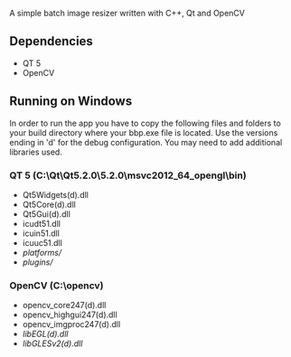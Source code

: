 A simple batch image resizer written with C++, Qt and OpenCV

## Dependencies

* QT 5
* OpenCV

## Running on Windows

In order to run the app you have to copy the following files and folders to your build directory where your bbp.exe file is located. Use the versions ending in 'd' for the debug configuration. You may need to add additional libraries used. 

### QT 5 (C:\Qt\Qt5.2.0\5.2.0\msvc2012_64_opengl\bin)

* Qt5Widgets(d).dll
* Qt5Core(d).dll
* Qt5Gui(d).dll
* icudt51.dll
* icuin51.dll
* icuuc51.dll
* *platforms/*
* *plugins/*

### OpenCV (C:\opencv)

* opencv_core247(d).dll
* opencv_highgui247(d).dll
* opencv_imgproc247(d).dll
* *libEGL(d).dll*
* *libGLESv2(d).dll*



